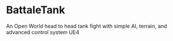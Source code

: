 # BattaleTank
An Open World head to head tank fight with simple AI, terrain, and advanced control system UE4
